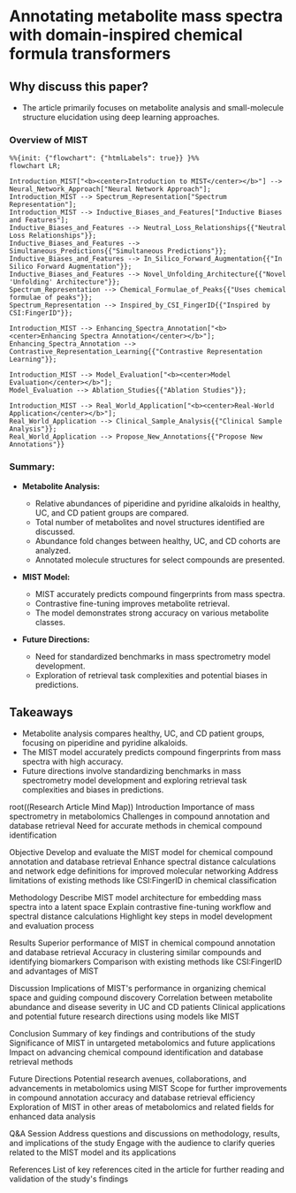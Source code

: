 # Annotating metabolite mass spectra with domain-inspired chemical formula transformers

## Why discuss this paper?
- The article primarily focuses on metabolite analysis and small-molecule structure elucidation using deep learning approaches.
### Overview of MIST

```mermaid
%%{init: {"flowchart": {"htmlLabels": true}} }%%
flowchart LR;

Introduction_MIST["<b><center>Introduction to MIST</center></b>"] --> Neural_Network_Approach["Neural Network Approach"];
Introduction_MIST --> Spectrum_Representation["Spectrum Representation"];
Introduction_MIST --> Inductive_Biases_and_Features["Inductive Biases and Features"];
Inductive_Biases_and_Features --> Neutral_Loss_Relationships{{"Neutral Loss Relationships"}};
Inductive_Biases_and_Features --> Simultaneous_Predictions{{"Simultaneous Predictions"}};
Inductive_Biases_and_Features --> In_Silico_Forward_Augmentation{{"In Silico Forward Augmentation"}};
Inductive_Biases_and_Features --> Novel_Unfolding_Architecture{{"Novel 'Unfolding' Architecture"}};
Spectrum_Representation --> Chemical_Formulae_of_Peaks{{"Uses chemical formulae of peaks"}};
Spectrum_Representation --> Inspired_by_CSI_FingerID{{"Inspired by CSI:FingerID"}};

Introduction_MIST --> Enhancing_Spectra_Annotation["<b><center>Enhancing Spectra Annotation</center></b>"];
Enhancing_Spectra_Annotation --> Contrastive_Representation_Learning{{"Contrastive Representation Learning"}};

Introduction_MIST --> Model_Evaluation["<b><center>Model Evaluation</center></b>"];
Model_Evaluation --> Ablation_Studies{{"Ablation Studies"}};

Introduction_MIST --> Real_World_Application["<b><center>Real-World Application</center></b>"];
Real_World_Application --> Clinical_Sample_Analysis{{"Clinical Sample Analysis"}};
Real_World_Application --> Propose_New_Annotations{{"Propose New Annotations"}}

```

### Summary:

- **Metabolite Analysis:**
  - Relative abundances of piperidine and pyridine alkaloids in healthy, UC, and CD patient groups are compared.
  - Total number of metabolites and novel structures identified are discussed.
  - Abundance fold changes between healthy, UC, and CD cohorts are analyzed.
  - Annotated molecule structures for select compounds are presented.

- **MIST Model:**
  - MIST accurately predicts compound fingerprints from mass spectra.
  - Contrastive fine-tuning improves metabolite retrieval.
  - The model demonstrates strong accuracy on various metabolite classes.

- **Future Directions:**
  - Need for standardized benchmarks in mass spectrometry model development.
  - Exploration of retrieval task complexities and potential biases in predictions.


## Takeaways
- Metabolite analysis compares healthy, UC, and CD patient groups, focusing on piperidine and pyridine alkaloids.
- The MIST model accurately predicts compound fingerprints from mass spectra with high accuracy.
- Future directions involve standardizing benchmarks in mass spectrometry model development and exploring retrieval task complexities and biases in predictions.

root((Research Article Mind Map))
  Introduction
    Importance of mass spectrometry in metabolomics
    Challenges in compound annotation and database retrieval
    Need for accurate methods in chemical compound identification

  Objective
    Develop and evaluate the MIST model for chemical compound annotation and database retrieval
    Enhance spectral distance calculations and network edge definitions for improved molecular networking
    Address limitations of existing methods like CSI:FingerID in chemical classification

  Methodology
    Describe MIST model architecture for embedding mass spectra into a latent space
    Explain contrastive fine-tuning workflow and spectral distance calculations
    Highlight key steps in model development and evaluation process

  Results
    Superior performance of MIST in chemical compound annotation and database retrieval
    Accuracy in clustering similar compounds and identifying biomarkers
    Comparison with existing methods like CSI:FingerID and advantages of MIST

  Discussion
    Implications of MIST's performance in organizing chemical space and guiding compound discovery
    Correlation between metabolite abundance and disease severity in UC and CD patients
    Clinical applications and potential future research directions using models like MIST

  Conclusion
    Summary of key findings and contributions of the study
    Significance of MIST in untargeted metabolomics and future applications
    Impact on advancing chemical compound identification and database retrieval methods

  Future Directions
    Potential research avenues, collaborations, and advancements in metabolomics using MIST
    Scope for further improvements in compound annotation accuracy and database retrieval efficiency
    Exploration of MIST in other areas of metabolomics and related fields for enhanced data analysis

  Q&A Session
    Address questions and discussions on methodology, results, and implications of the study
    Engage with the audience to clarify queries related to the MIST model and its applications

  References
    List of key references cited in the article for further reading and validation of the study's findings
